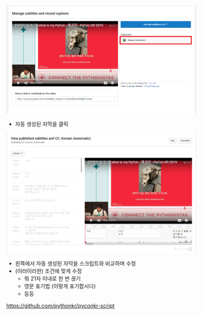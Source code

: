 ![](./images/auto-generated-cc.png)

- 자동 생성된 자막을 클릭



![](./images/edit-auto-generated-cc.png)

- 왼쪽에서 자동 생성된 자막을 스크립트와 비교하며 수정
- (이러이러한) 조건에 맞게 수정
    - 뭐 21자 이내로 한 번 끊기
    - 영문 표기법 (이렇게 표기합시다)
    - 등등



 https://github.com/pythonkr/pyconkr-script 